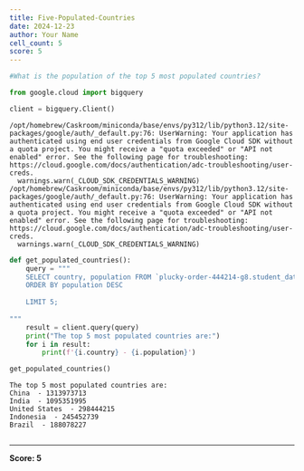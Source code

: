 ```yaml
---
title: Five-Populated-Countries
date: 2024-12-23
author: Your Name
cell_count: 5
score: 5
---
```


```python
#What is the population of the top 5 most populated countries?
```


```python
from google.cloud import bigquery
```


```python
client = bigquery.Client()
```

    /opt/homebrew/Caskroom/miniconda/base/envs/py312/lib/python3.12/site-packages/google/auth/_default.py:76: UserWarning: Your application has authenticated using end user credentials from Google Cloud SDK without a quota project. You might receive a "quota exceeded" or "API not enabled" error. See the following page for troubleshooting: https://cloud.google.com/docs/authentication/adc-troubleshooting/user-creds. 
      warnings.warn(_CLOUD_SDK_CREDENTIALS_WARNING)
    /opt/homebrew/Caskroom/miniconda/base/envs/py312/lib/python3.12/site-packages/google/auth/_default.py:76: UserWarning: Your application has authenticated using end user credentials from Google Cloud SDK without a quota project. You might receive a "quota exceeded" or "API not enabled" error. See the following page for troubleshooting: https://cloud.google.com/docs/authentication/adc-troubleshooting/user-creds. 
      warnings.warn(_CLOUD_SDK_CREDENTIALS_WARNING)



```python
def get_populated_countries():
    query = """
    SELECT country, population FROM `plucky-order-444214-g8.student_data.country_table`
    ORDER BY population DESC
    
    LIMIT 5;
    
"""
    result = client.query(query)
    print("The top 5 most populated countries are:")
    for i in result:
        print(f'{i.country} - {i.population}')

get_populated_countries()
```

    The top 5 most populated countries are:
    China  - 1313973713
    India  - 1095351995
    United States  - 298444215
    Indonesia  - 245452739
    Brazil  - 188078227



```python

```


---
**Score: 5**
